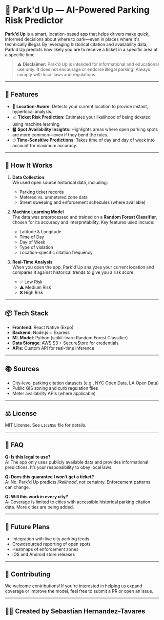 # 🚗 Park'd Up — AI-Powered Parking Risk Predictor

**Park'd Up** is a smart, location-based app that helps drivers make quick, informed decisions about where to park—even in places where it's technically illegal. By leveraging historical citation and availability data, Park'd Up predicts how likely you are to receive a ticket in a specific area at a specific time.

> ⚠️ **Disclaimer:** Park'd Up is intended for informational and educational use only. It does not encourage or endorse illegal parking. Always comply with local laws and regulations.

---

## 🌟 Features

- 📍 **Location-Aware**: Detects your current location to provide instant, hyperlocal analysis.
- 📈 **Ticket Risk Prediction**: Estimates your likelihood of being ticketed using machine learning.
- 🅿️ **Spot Availability Insights**: Highlights areas where open parking spots are more common—even if they bend the rules.
- ⏱ **Time-Sensitive Predictions**: Takes time of day and day of week into account for maximum accuracy.

---

## 🧠 How It Works

1. **Data Collection**  
   We used open source historical data, including:
   - Parking ticket records
   - Metered vs. unmetered zone data
   - Street sweeping and enforcement schedules (where available)

2. **Machine Learning Model**  
   The data was preprocessed and trained on a **Random Forest Classifier**, chosen for its accuracy and interpretability. Key features used include:
   - Latitude & Longitude
   - Time of Day
   - Day of Week
   - Type of violation
   - Location-specific citation frequency

3. **Real-Time Analysis**  
   When you open the app, Park'd Up analyzes your current location and compares it against historical trends to give you a risk score:  
   - ✅ Low Risk  
   - ⚠️ Medium Risk  
   - ❌ High Risk

---

## 📦 Tech Stack

- **Frontend**: React Native (Expo)
- **Backend**: Node.js + Express
- **ML Model**: Python (scikit-learn Random Forest Classifier)
- **Data Storage**: AWS S3 + SecureStore for credentials
- **APIs**: Custom API for real-time inference

---

## 📚 Sources

- City-level parking citation datasets (e.g., NYC Open Data, LA Open Data)
- Public GIS zoning and curb regulation files
- Meter availability APIs (where applicable)

---

## ⚖️ License

MIT License. See `LICENSE` file for details.

---

## 🙋 FAQ

**Q: Is this legal to use?**  
A: The app only uses publicly available data and provides informational predictions. It’s your responsibility to obey local laws.

**Q: Does this guarantee I won’t get a ticket?**  
A: No. Park'd Up predicts *likelihood*, not certainty. Enforcement patterns can change.

**Q: Will this work in every city?**  
A: Coverage is limited to cities with accessible historical parking citation data. More cities are being added.

---

## 🚀 Future Plans

- Integration with live city parking feeds
- Crowdsourced reporting of open spots
- Heatmaps of enforcement zones
- iOS and Android store releases

---

## 🤝 Contributing

We welcome contributions! If you're interested in helping us expand coverage or improve the model, feel free to submit a PR or open an issue.

---

## 👨‍💻 Created by Sebastian Hernandez-Tavares

